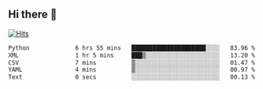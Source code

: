 ## Hi there 👋

<!--
**alihaqberdi/alihaqberdi** is a ✨ _special_ ✨ repository because its `README.md` (this file) appears on your GitHub profile.

Here are some ideas to get you started:

- 🔭 I’m currently working on ...
- 🌱 I’m currently learning ...
- 👯 I’m looking to collaborate on ...
- 🤔 I’m looking for help with ...
- 💬 Ask me about ...
- 📫 How to reach me: ...
- 😄 Pronouns: ...
- ⚡ Fun fact: ...
-->

[![Hits](https://hits.sh/github.com/alihaqberdi.svg)](https://hits.sh/github.com/alihaqberdi/)

<!--START_SECTION:waka-->

```txt
Python             6 hrs 55 mins   █████████████████████░░░░   83.96 %
XML                1 hr 5 mins     ███▒░░░░░░░░░░░░░░░░░░░░░   13.20 %
CSV                7 mins          ▒░░░░░░░░░░░░░░░░░░░░░░░░   01.47 %
YAML               4 mins          ▒░░░░░░░░░░░░░░░░░░░░░░░░   00.97 %
Text               0 secs          ░░░░░░░░░░░░░░░░░░░░░░░░░   00.13 %
```

<!--END_SECTION:waka-->
